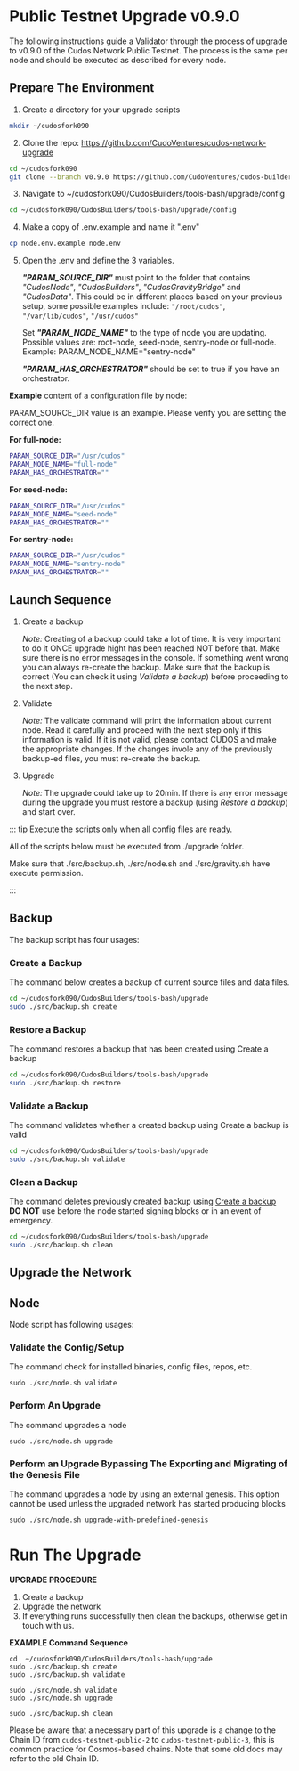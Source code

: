 # Public Testnet Upgrade v0.9.0

The following instructions guide a Validator through the process of upgrade to v0.9.0 of the Cudos Network Public Testnet. The process is the same per node and should be executed as described for every node.

## Prepare The Environment
1. Create a directory for your upgrade scripts
``` bash
mkdir ~/cudosfork090
```
2. Clone the repo: https://github.com/CudoVentures/cudos-network-upgrade
```bash
cd ~/cudosfork090
git clone --branch v0.9.0 https://github.com/CudoVentures/cudos-builders.git CudosBuilders
```
3. Navigate to ~/cudosfork090/CudosBuilders/tools-bash/upgrade/config 
```bash 
cd ~/cudosfork090/CudosBuilders/tools-bash/upgrade/config 
```
4. Make a copy of .env.example and name it ".env"
```bash
cp node.env.example node.env
```
5. Open the .env and define the 3 variables.

    <em>**"PARAM_SOURCE_DIR"**</em> must point to the folder that contains <em>"CudosNode"</em>, 
    <em>"CudosBuilders"</em>, <em>"CudosGravityBridge"</em> and <em>"CudosData"</em>. This could be in different places based on your previous setup, some possible examples include:
    `"/root/cudos"`, `"/var/lib/cudos"`, `"/usr/cudos"`

    Set <em>**"PARAM_NODE_NAME"**</em> to the type of node you are updating. Possible values are: root-node, seed-node, sentry-node or full-node. Example: PARAM_NODE_NAME="sentry-node"
    
    <em>**"PARAM_HAS_ORCHESTRATOR"**</em> should be set to true if you have an orchestrator.

**Example** content of a configuration file by node:
<p>PARAM_SOURCE_DIR value is an example. Please verify you are setting the correct one.</p>

**For full-node:**
```bash
PARAM_SOURCE_DIR="/usr/cudos"
PARAM_NODE_NAME="full-node"
PARAM_HAS_ORCHESTRATOR=""
```

**For seed-node:**
```bash
PARAM_SOURCE_DIR="/usr/cudos"
PARAM_NODE_NAME="seed-node"
PARAM_HAS_ORCHESTRATOR=""
```

**For sentry-node:**
```bash
PARAM_SOURCE_DIR="/usr/cudos"
PARAM_NODE_NAME="sentry-node"
PARAM_HAS_ORCHESTRATOR=""
```

## Launch Sequence

1. Create a backup

    <em>Note:</em> Creating of a backup could take a lot of time. It is very important to do it ONCE upgrade hight has been reached NOT before that. Make sure there is no error messages in the console. If something went wrong you can always re-create the backup. Make sure that the backup is correct (You can check it using <em>Validate a backup</em>) before proceeding to the next step.

2. Validate

    <em>Note:</em> The validate command will print the information about current node. Read it carefully and proceed with the next step only if this information is valid. If it is not valid, please contact CUDOS and make the appropriate changes. If the changes invole any of the previously backup-ed files, you must re-create the backup.

3. Upgrade

    <em>Note: </em> The upgrade could take up to 20min. If there is any error message during the upgrade you must restore a backup (using <em>Restore a backup</em>) and start over.
    
::: tip
Execute the scripts only when all config files are ready.

All of the scripts below must be executed from ./upgrade folder.

Make sure that ./src/backup.sh, ./src/node.sh and ./src/gravity.sh have execute permission.
    
::: 

## Backup
The backup script has four usages:

### Create a Backup
The command below creates a backup of current source files and data files.
``` bash
cd ~/cudosfork090/CudosBuilders/tools-bash/upgrade
sudo ./src/backup.sh create
```

### Restore a Backup
The command restores a backup that has been created using Create a backup
``` bash
cd ~/cudosfork090/CudosBuilders/tools-bash/upgrade
sudo ./src/backup.sh restore
```

### Validate a Backup
The command validates whether a created backup using Create a backup is valid
``` bash
cd ~/cudosfork090/CudosBuilders/tools-bash/upgrade
sudo ./src/backup.sh validate
```

### Clean a Backup
The command deletes previously created backup using [Create a backup](##Create-a-backup)  **DO NOT** use before the node started signing blocks or in an event of emergency.
``` bash
cd ~/cudosfork090/CudosBuilders/tools-bash/upgrade
sudo ./src/backup.sh clean
```

## Upgrade the Network

## Node

Node script has following usages:

### Validate the Config/Setup
The command check for installed binaries, config files, repos, etc.
```
sudo ./src/node.sh validate
```

### Perform An Upgrade
The command upgrades a node
```
sudo ./src/node.sh upgrade
```

### Perform an Upgrade Bypassing The Exporting and Migrating of the Genesis File
The command upgrades a node by using an external genesis. This option cannot be used unless the upgraded network has started producing blocks
```
sudo ./src/node.sh upgrade-with-predefined-genesis
```

# Run The Upgrade

**UPGRADE PROCEDURE**

1. Create a backup
2. Upgrade the network
3. If everything runs successfully then clean the backups, otherwise get in touch with us.

**EXAMPLE Command Sequence**

```
cd  ~/cudosfork090/CudosBuilders/tools-bash/upgrade 
sudo ./src/backup.sh create
sudo ./src/backup.sh validate

sudo ./src/node.sh validate
sudo ./src/node.sh upgrade

sudo ./src/backup.sh clean
```

Please be aware that a necessary part of this upgrade is a change to the Chain ID from `cudos-testnet-public-2` to `cudos-testnet-public-3`, this is common practice for Cosmos-based chains. Note that some old docs may refer to the old Chain ID.
